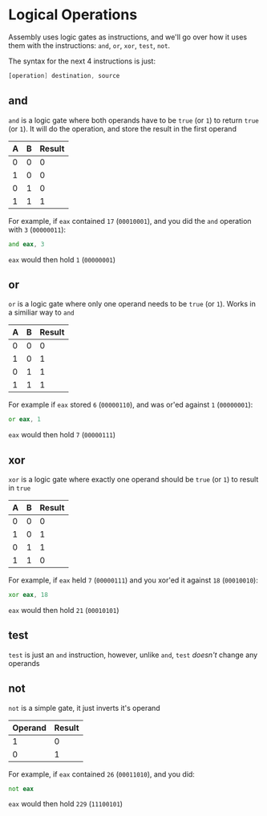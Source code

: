# Logical Operations

Assembly uses logic gates as instructions, and we'll go over how it uses them with the instructions: `and`, `or`, `xor`, `test`, `not`.

The syntax for the next 4 instructions is just:
```asm
[operation] destination, source
```

## and

`and` is a logic gate where both operands have to be `true` (or `1`) to return `true` (or `1`). It will do the operation, and store the result in the first operand

| A | B | Result |
|---|---|--------|
| 0 | 0 | 0      |
| 1 | 0 | 0      |
| 0 | 1 | 0      |
| 1 | 1 | 1      |


For example, if `eax` contained `17` (`00010001`), and you did the `and` operation with `3` (`00000011`):
```asm
and eax, 3
```
`eax` would then hold `1` (`00000001`)

## or

`or` is a logic gate where only one operand needs to be `true` (or `1`). Works in a similiar way to `and`

| A | B | Result |
|---|---|--------|
| 0 | 0 | 0      |
| 1 | 0 | 1      |
| 0 | 1 | 1      |
| 1 | 1 | 1      |

For example if `eax` stored `6` (`00000110`), and was or'ed against `1` (`00000001`):
```asm
or eax, 1
```
`eax` would then hold `7` (`00000111`)

## xor

`xor` is a logic gate where exactly one operand should be `true` (or `1`) to result in `true`

| A | B | Result |
|---|---|--------|
| 0 | 0 | 0      |
| 1 | 0 | 1      |
| 0 | 1 | 1      |
| 1 | 1 | 0      |

For example, if `eax` held `7` (`00000111`) and you xor'ed it against `18` (`00010010`):
```asm
xor eax, 18
```
`eax` would then hold `21` (`00010101`)

## test

`test` is just an `and` instruction, however, unlike `and`, `test` *doesn't* change any operands

## not

`not` is a simple gate, it just inverts it's operand

| Operand | Result |
|---------|--------|
| 1       | 0      |
| 0       | 1      |

For example, if `eax` contained `26` (`00011010`), and you did:
```asm
not eax
```
`eax` would then hold `229` (`11100101`)


